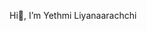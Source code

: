  Hi👋, I’m Yethmi Liyanaarachchi


<!---
YethmiLiyanaarachchi/YethmiLiyanaarachchi is a ✨ special ✨ repository because its `README.md` (this file) appears on your GitHub profile.
You can click the Preview link to take a look at your changes.
--->
